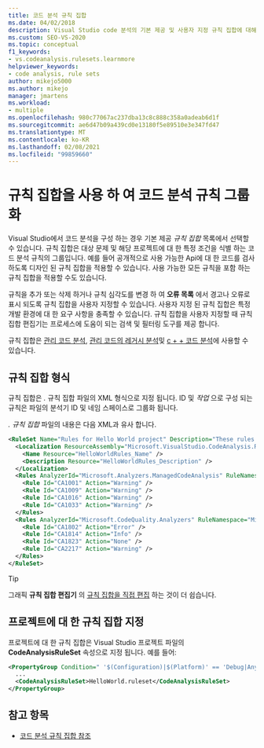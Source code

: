 ```yaml
---
title: 코드 분석 규칙 집합
ms.date: 04/02/2018
description: Visual Studio code 분석의 기본 제공 및 사용자 지정 규칙 집합에 대해 알아봅니다. 파일에서 규칙 집합을 지정 하는 방법 및 프로젝트에서 규칙 집합을 구성 하는 방법을 참조 하세요.
ms.custom: SEO-VS-2020
ms.topic: conceptual
f1_keywords:
- vs.codeanalysis.rulesets.learnmore
helpviewer_keywords:
- code analysis, rule sets
author: mikejo5000
ms.author: mikejo
manager: jmartens
ms.workload:
- multiple
ms.openlocfilehash: 980c77067ac237dba13c8c888c358a0adeab6d1f
ms.sourcegitcommit: ae6d47b09a439cd0e13180f5e89510e3e347fd47
ms.translationtype: MT
ms.contentlocale: ko-KR
ms.lasthandoff: 02/08/2021
ms.locfileid: "99859660"
---
```

# <a name="use-rule-sets-to-group-code-analysis-rules"></a>규칙 집합을 사용 하 여 코드 분석 규칙 그룹화

Visual Studio에서 코드 분석을 구성 하는 경우 기본 제공 *규칙 집합* 목록에서 선택할 수 있습니다. 규칙 집합은 대상 문제 및 해당 프로젝트에 대 한 특정 조건을 식별 하는 코드 분석 규칙의 그룹입니다. 예를 들어 공개적으로 사용 가능한 Api에 대 한 코드를 검사 하도록 디자인 된 규칙 집합을 적용할 수 있습니다. 사용 가능한 모든 규칙을 포함 하는 규칙 집합을 적용할 수도 있습니다.

규칙을 추가 또는 삭제 하거나 규칙 심각도를 변경 하 여 **오류 목록** 에서 경고나 오류로 표시 되도록 규칙 집합을 사용자 지정할 수 있습니다. 사용자 지정 된 규칙 집합은 특정 개발 환경에 대 한 요구 사항을 충족할 수 있습니다. 규칙 집합을 사용자 지정할 때 규칙 집합 편집기는 프로세스에 도움이 되는 검색 및 필터링 도구를 제공 합니다.

규칙 집합은 [관리 코드 분석](/dotnet/fundamentals/code-analysis/code-quality-rule-options), [관리 코드의 레거시 분석](how-to-configure-code-analysis-for-a-managed-code-project.md)및 [c + + 코드 분석](/cpp/code-quality/using-rule-sets-to-specify-the-cpp-rules-to-run)에 사용할 수 있습니다.

## <a name="rule-set-format"></a>규칙 집합 형식

규칙 집합은 *.* 규칙 집합 파일의 XML 형식으로 지정 됩니다. ID 및 *작업* 으로 구성 되는 규칙은 파일의 분석기 ID 및 네임 스페이스로 그룹화 됩니다.

*. 규칙 집합* 파일의 내용은 다음 XML과 유사 합니다.

```xml
<RuleSet Name="Rules for Hello World project" Description="These rules focus on critical issues for the Hello World app." ToolsVersion="10.0">
  <Localization ResourceAssembly="Microsoft.VisualStudio.CodeAnalysis.RuleSets.Strings.dll" ResourceBaseName="Microsoft.VisualStudio.CodeAnalysis.RuleSets.Strings.Localized">
    <Name Resource="HelloWorldRules_Name" />
    <Description Resource="HelloWorldRules_Description" />
  </Localization>
  <Rules AnalyzerId="Microsoft.Analyzers.ManagedCodeAnalysis" RuleNamespace="Microsoft.Rules.Managed">
    <Rule Id="CA1001" Action="Warning" />
    <Rule Id="CA1009" Action="Warning" />
    <Rule Id="CA1016" Action="Warning" />
    <Rule Id="CA1033" Action="Warning" />
  </Rules>
  <Rules AnalyzerId="Microsoft.CodeQuality.Analyzers" RuleNamespace="Microsoft.CodeQuality.Analyzers">
    <Rule Id="CA1802" Action="Error" />
    <Rule Id="CA1814" Action="Info" />
    <Rule Id="CA1823" Action="None" />
    <Rule Id="CA2217" Action="Warning" />
  </Rules>
</RuleSet>
```

> [!TIP]
> 그래픽 **규칙 집합 편집기** 의 [규칙 집합을 직접 편집](../code-quality/working-in-the-code-analysis-rule-set-editor.md) 하는 것이 더 쉽습니다.

## <a name="specify-a-rule-set-for-a-project"></a>프로젝트에 대 한 규칙 집합 지정

프로젝트에 대 한 규칙 집합은 Visual Studio 프로젝트 파일의 **CodeAnalysisRuleSet** 속성으로 지정 됩니다. 예를 들어:

```xml
<PropertyGroup Condition=" '$(Configuration)|$(Platform)' == 'Debug|AnyCPU' ">
  ...
  <CodeAnalysisRuleSet>HelloWorld.ruleset</CodeAnalysisRuleSet>
</PropertyGroup>
```

## <a name="see-also"></a>참고 항목

- [코드 분석 규칙 집합 참조](../code-quality/rule-set-reference.md)